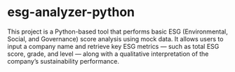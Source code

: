 # esg-analyzer-python
This project is a Python-based tool that performs basic ESG (Environmental, Social, and Governance) score analysis using mock data. It allows users to input a company name and retrieve key ESG metrics — such as total ESG score, grade, and level — along with a qualitative interpretation of the company’s sustainability performance.

